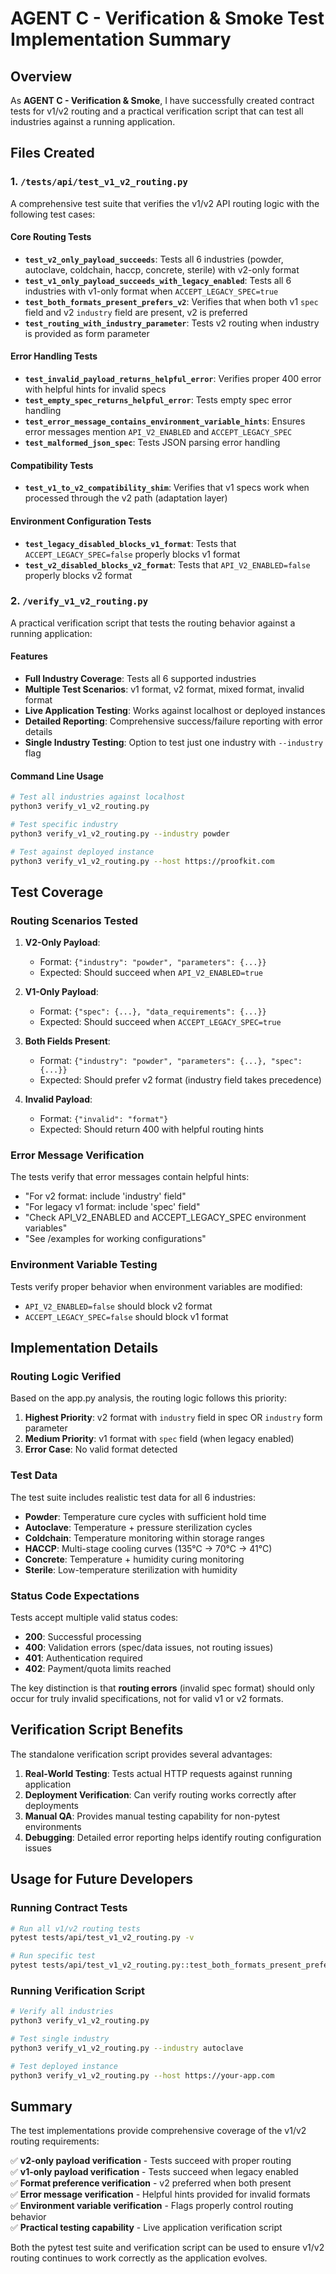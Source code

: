 # AGENT C - Verification & Smoke Test Implementation Summary

## Overview

As **AGENT C - Verification & Smoke**, I have successfully created contract tests for v1/v2 routing and a practical verification script that can test all industries against a running application.

## Files Created

### 1. `/tests/api/test_v1_v2_routing.py`

A comprehensive test suite that verifies the v1/v2 API routing logic with the following test cases:

#### Core Routing Tests
- **`test_v2_only_payload_succeeds`**: Tests all 6 industries (powder, autoclave, coldchain, haccp, concrete, sterile) with v2-only format
- **`test_v1_only_payload_succeeds_with_legacy_enabled`**: Tests all 6 industries with v1-only format when `ACCEPT_LEGACY_SPEC=true`
- **`test_both_formats_present_prefers_v2`**: Verifies that when both v1 `spec` field and v2 `industry` field are present, v2 is preferred
- **`test_routing_with_industry_parameter`**: Tests v2 routing when industry is provided as form parameter

#### Error Handling Tests  
- **`test_invalid_payload_returns_helpful_error`**: Verifies proper 400 error with helpful hints for invalid specs
- **`test_empty_spec_returns_helpful_error`**: Tests empty spec error handling
- **`test_error_message_contains_environment_variable_hints`**: Ensures error messages mention `API_V2_ENABLED` and `ACCEPT_LEGACY_SPEC`
- **`test_malformed_json_spec`**: Tests JSON parsing error handling

#### Compatibility Tests
- **`test_v1_to_v2_compatibility_shim`**: Verifies that v1 specs work when processed through the v2 path (adaptation layer)

#### Environment Configuration Tests
- **`test_legacy_disabled_blocks_v1_format`**: Tests that `ACCEPT_LEGACY_SPEC=false` properly blocks v1 format
- **`test_v2_disabled_blocks_v2_format`**: Tests that `API_V2_ENABLED=false` properly blocks v2 format

### 2. `/verify_v1_v2_routing.py`

A practical verification script that tests the routing behavior against a running application:

#### Features
- **Full Industry Coverage**: Tests all 6 supported industries
- **Multiple Test Scenarios**: v1 format, v2 format, mixed format, invalid format
- **Live Application Testing**: Works against localhost or deployed instances
- **Detailed Reporting**: Comprehensive success/failure reporting with error details
- **Single Industry Testing**: Option to test just one industry with `--industry` flag

#### Command Line Usage
```bash
# Test all industries against localhost
python3 verify_v1_v2_routing.py

# Test specific industry
python3 verify_v1_v2_routing.py --industry powder

# Test against deployed instance  
python3 verify_v1_v2_routing.py --host https://proofkit.com
```

## Test Coverage

### Routing Scenarios Tested

1. **V2-Only Payload**: 
   - Format: `{"industry": "powder", "parameters": {...}}`
   - Expected: Should succeed when `API_V2_ENABLED=true`

2. **V1-Only Payload**:
   - Format: `{"spec": {...}, "data_requirements": {...}}`
   - Expected: Should succeed when `ACCEPT_LEGACY_SPEC=true`

3. **Both Fields Present**:
   - Format: `{"industry": "powder", "parameters": {...}, "spec": {...}}`
   - Expected: Should prefer v2 format (industry field takes precedence)

4. **Invalid Payload**:
   - Format: `{"invalid": "format"}`
   - Expected: Should return 400 with helpful routing hints

### Error Message Verification

The tests verify that error messages contain helpful hints:
- "For v2 format: include 'industry' field"
- "For legacy v1 format: include 'spec' field" 
- "Check API_V2_ENABLED and ACCEPT_LEGACY_SPEC environment variables"
- "See /examples for working configurations"

### Environment Variable Testing

Tests verify proper behavior when environment variables are modified:
- `API_V2_ENABLED=false` should block v2 format
- `ACCEPT_LEGACY_SPEC=false` should block v1 format

## Implementation Details

### Routing Logic Verified

Based on the app.py analysis, the routing logic follows this priority:

1. **Highest Priority**: v2 format with `industry` field in spec OR `industry` form parameter
2. **Medium Priority**: v1 format with `spec` field (when legacy enabled)
3. **Error Case**: No valid format detected

### Test Data

The test suite includes realistic test data for all 6 industries:
- **Powder**: Temperature cure cycles with sufficient hold time
- **Autoclave**: Temperature + pressure sterilization cycles
- **Coldchain**: Temperature monitoring within storage ranges
- **HACCP**: Multi-stage cooling curves (135°C → 70°C → 41°C)  
- **Concrete**: Temperature + humidity curing monitoring
- **Sterile**: Low-temperature sterilization with humidity

### Status Code Expectations

Tests accept multiple valid status codes:
- **200**: Successful processing
- **400**: Validation errors (spec/data issues, not routing issues)
- **401**: Authentication required  
- **402**: Payment/quota limits reached

The key distinction is that **routing errors** (invalid spec format) should only occur for truly invalid specifications, not for valid v1 or v2 formats.

## Verification Script Benefits

The standalone verification script provides several advantages:

1. **Real-World Testing**: Tests actual HTTP requests against running application
2. **Deployment Verification**: Can verify routing works correctly after deployments
3. **Manual QA**: Provides manual testing capability for non-pytest environments
4. **Debugging**: Detailed error reporting helps identify routing configuration issues

## Usage for Future Developers

### Running Contract Tests
```bash
# Run all v1/v2 routing tests
pytest tests/api/test_v1_v2_routing.py -v

# Run specific test
pytest tests/api/test_v1_v2_routing.py::test_both_formats_present_prefers_v2 -v
```

### Running Verification Script
```bash  
# Verify all industries
python3 verify_v1_v2_routing.py

# Test single industry
python3 verify_v1_v2_routing.py --industry autoclave

# Test deployed instance
python3 verify_v1_v2_routing.py --host https://your-app.com
```

## Summary

The test implementations provide comprehensive coverage of the v1/v2 routing requirements:

✅ **v2-only payload verification** - Tests succeed with proper routing  
✅ **v1-only payload verification** - Tests succeed when legacy enabled  
✅ **Format preference verification** - v2 preferred when both present  
✅ **Error message verification** - Helpful hints provided for invalid formats  
✅ **Environment variable verification** - Flags properly control routing behavior  
✅ **Practical testing capability** - Live application verification script  

Both the pytest test suite and verification script can be used to ensure v1/v2 routing continues to work correctly as the application evolves.